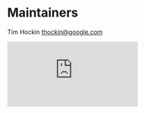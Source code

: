 # Maintainers

Tim Hockin <thockin@google.com>

[![Analytics](https://kubernetes-site.appspot.com/UA-36037335-10/GitHub/build/kube-dns/MAINTAINERS.md?pixel)]()
